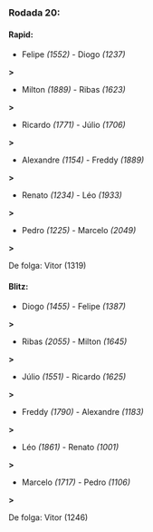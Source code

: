 ### Rodada 20:

#### Rapid:

* Felipe *(1552)*     -     Diogo *(1237)*

 **>** 
* Milton *(1889)*     -     Ribas *(1623)*

 **>** 
* Ricardo *(1771)*     -     Júlio *(1706)*

 **>** 
* Alexandre *(1154)*     -     Freddy *(1889)*

 **>** 
* Renato *(1234)*     -     Léo *(1933)*

 **>** 
* Pedro *(1225)*     -     Marcelo *(2049)*

 **>** 

De folga: Vitor (1319)

#### Blitz:

* Diogo *(1455)*     -     Felipe *(1387)*

 **>** 
* Ribas *(2055)*     -     Milton *(1645)*

 **>** 
* Júlio *(1551)*     -     Ricardo *(1625)*

 **>** 
* Freddy *(1790)*     -     Alexandre *(1183)*

 **>** 
* Léo *(1861)*     -     Renato *(1001)*

 **>** 
* Marcelo *(1717)*     -     Pedro *(1106)*

 **>** 

De folga: Vitor (1246)

